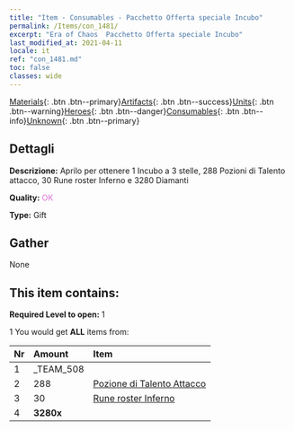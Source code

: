 ```yaml
---
title: "Item - Consumables - Pacchetto Offerta speciale Incubo"
permalink: /Items/con_1481/
excerpt: "Era of Chaos  Pacchetto Offerta speciale Incubo"
last_modified_at: 2021-04-11
locale: it
ref: "con_1481.md"
toc: false
classes: wide
---
```

 [Materials](/it/Items/){: .btn .btn--primary}[Artifacts](/it/Items/Artifacts/){: .btn .btn--success}[Units](/it/Items/Units/){: .btn .btn--warning}[Heroes](/it/Items/Heroes/){: .btn .btn--danger}[Consumables](/it/Items/Consumables/){: .btn .btn--info}[Unknown](/it/Items/Unknown/){: .btn .btn--primary}

## Dettagli
 **Descrizione:** Aprilo per ottenere 1 Incubo a 3 stelle, 288 Pozioni di Talento attacco, 30 Rune roster Inferno e 3280 Diamanti

 **Quality:** <span style="color: #DA70D6">OK</span>

 **Type:** Gift

## Gather

  None

## This item contains:

 **Required Level to open:** 1

 1 You would get **ALL** items  from:

  | Nr | Amount |     Item    |
  |:---|:-------|:------------|
  | 1 | _TEAM_508 | 
  | 2 | 288 | [Pozione di Talento Attacco](/it/Items/con_786/) | 
  | 3 | 30 | [Rune roster Inferno](/it/Items/con_777/) | 
  | 4 |  **3280x** | <i class="fas fa-gem"/> |  | 
